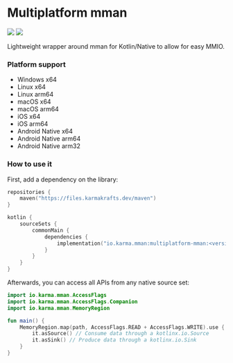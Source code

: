 # Multiplatform mman
[![](https://git.karmakrafts.dev/kk/multiplatform-mman/badges/master/pipeline.svg)](https://git.karmakrafts.dev/kk/multiplatform-mman/-/pipelines)
[![](https://img.shields.io/maven-metadata/v?metadataUrl=https%3A%2F%2Ffiles.karmakrafts.dev%2Fmaven%2Fio%2Fkarma%2Fmman%2Fmultiplatform-mman%2Fmaven-metadata.xml)](https://git.karmakrafts.dev/kk/multiplatform-mman/-/packages)

Lightweight wrapper around mman for Kotlin/Native to allow for easy MMIO.

### Platform support

* Windows x64
* Linux x64
* Linux arm64
* macOS x64
* macOS arm64
* iOS x64
* iOS arm64
* Android Native x64
* Android Native arm64
* Android Native arm32

### How to use it

First, add a dependency on the library:

```kotlin
repositories {
    maven("https://files.karmakrafts.dev/maven")
}

kotlin {
    sourceSets {
        commonMain {
            dependencies {
                implementation("io.karma.mman:multiplatform-mman:<version>")
            }
        }
    }
}
```

Afterwards, you can access all APIs from any native source set:

```kotlin
import io.karma.mman.AccessFlags
import io.karma.mman.AccessFlags.Companion
import io.karma.mman.MemoryRegion

fun main() {
    MemoryRegion.map(path, AccessFlags.READ + AccessFlags.WRITE).use {
        it.asSource() // Consume data through a kotlinx.io.Source
        it.asSink() // Produce data through a kotlinx.io.Sink
    }
}
```